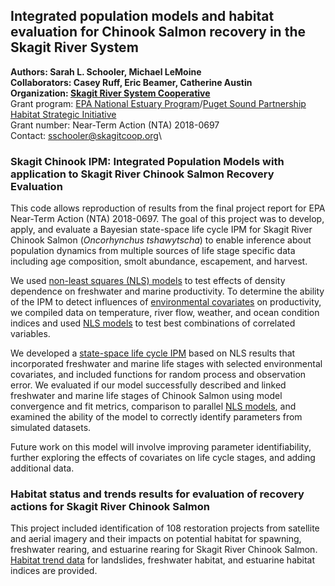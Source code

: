 ## Integrated population models and habitat evaluation for Chinook Salmon recovery in the Skagit River System
**Authors: Sarah L. Schooler, Michael LeMoine** <br/>
**Collaborators: Casey Ruff, Eric Beamer, Catherine Austin** <br/>
**Organization: [Skagit River System Cooperative](http://skagitcoop.org/)** <br/>
Grant program: [EPA National Estuary Program](https://www.epa.gov/puget-sound/funding-and-grants-puget-sound)/[Puget Sound Partnership Habitat Strategic Initiative](https://pugetsoundestuary.wa.gov/habitat-strategic-initiative/) <br/>
Grant number: Near-Term Action (NTA) 2018-0697 <br/>
Contact: sschooler@skagitcoop.org\

### Skagit Chinook IPM: Integrated Population Models with application to Skagit River Chinook Salmon Recovery Evaluation
This code allows reproduction of results from the final project report for EPA Near-Term Action (NTA) 2018-0697. The goal of this project was to develop, apply, and evaluate a Bayesian state-space life cycle IPM for Skagit River Chinook Salmon (_Oncorhynchus tshawytscha_) to enable inference about population dynamics from multiple sources of life stage specific data including age composition, smolt abundance, escapement, and harvest.

We used [non-least squares (NLS) models](/analysis/SkagitChinook_TwoStage_NLS_DensDepModelSel.R) to test effects of density dependence on freshwater and marine productivity. To determine the ability of the IPM to detect influences of [environmental covariates](/data/skagit_chinook_covars_all.csv) on productivity, we compiled data on temperature, river flow, weather, and ocean condition indices and used [NLS models](/analysis/SkagitChinook_TwoStage_NLS_CovModelSel.R) to test best combinations of correlated variables.

We developed a [state-space life cycle IPM](SkagitChinook_TwoStage_IPM.R) based on NLS results that incorporated freshwater and marine life stages with selected environmental covariates, and included functions for random process and observation error. We evaluated if our model successfully described and linked freshwater and marine life stages of Chinook Salmon using model convergence and fit metrics, comparison to parallel [NLS models](SkagitChinook_TwoStage_NLS.R), and examined the ability of the model to correctly identify parameters from simulated datasets.

Future work on this model will involve improving parameter identifiability, further exploring the effects of covariates on life cycle stages, and adding additional data.

### Habitat status and trends results for evaluation of recovery actions for Skagit River Chinook Salmon
This project included identification of 108 restoration projects from satellite and aerial imagery and their impacts on potential habitat for spawning, freshwater rearing, and estuarine rearing for Skagit River Chinook Salmon. [Habitat trend data](/data/habitat) for landslides, freshwater habitat, and estuarine habitat indices are provided.
